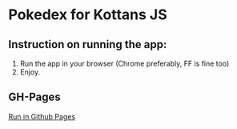 # Pokedex for Kottans JS 
## Instruction on running the app:
 1. Run the app in your browser (Chrome preferably, FF is fine too)
 2. Enjoy.
 
## GH-Pages
[Run in Github Pages](http://mirtek.github.io/pokedex-kot "http://mirtek.github.io/pokedex-kot")